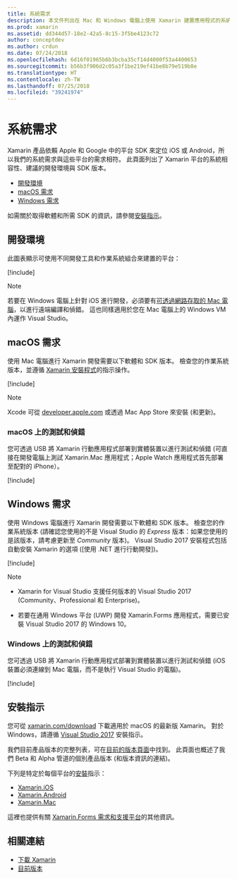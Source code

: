 ```yaml
---
title: 系統需求
description: 本文件列出在 Mac 和 Windows 電腦上使用 Xamarin 建置應用程式的系統需求。 它也連結到安裝指示。
ms.prod: xamarin
ms.assetid: dd344d57-18e2-42a5-8c15-3f5be4123c72
author: conceptdev
ms.author: crdun
ms.date: 07/24/2018
ms.openlocfilehash: 6d16f01965b6b3bcba35cf14d4000f53a4400653
ms.sourcegitcommit: b56b3f906d2c05a3f1be219ef41be8b79e519b8e
ms.translationtype: HT
ms.contentlocale: zh-TW
ms.lasthandoff: 07/25/2018
ms.locfileid: "39241974"
---
```

# <a name="system-requirements"></a>系統需求

Xamarin 產品依賴 Apple 和 Google 中的平台 SDK 來定位 iOS 或 Android，所以我們的系統需求與這些平台的需求相符。 此頁面列出了 Xamarin 平台的系統相容性、建議的開發環境與 SDK 版本。

- [開發環境](#devenv)
- [macOS 需求](#mac)
- [Windows 需求](#windows)

如需關於取得軟體和所需 SDK 的資訊，請參閱[安裝指示](#install)。

<a name="devenv" />

## <a name="development-environments"></a>開發環境

此圖表顯示可使用不同開發工具和作業系統組合來建置的平台：

[!include[](~/cross-platform/includes/development-environment.md)]


> [!NOTE]
> 若要在 Windows 電腦上針對 iOS 進行開發，必須要有[可透過網路存取的 Mac 電腦](~/ios/get-started/installation/windows/connecting-to-mac/index.md)，以進行遠端編譯和偵錯。 這也同樣適用於您在 Mac 電腦上的 Windows VM 內運作 Visual Studio。

<a name="mac" />

## <a name="macos-requirements"></a>macOS 需求

使用 Mac 電腦進行 Xamarin 開發需要以下軟體和 SDK 版本。 檢查您的作業系統版本，並遵循 [Xamarin 安裝程式](#install)的指示操作。

[!include[](~/cross-platform/includes/macos-requirements.md)]

> [!NOTE]
> Xcode 可從 [developer.apple.com](https://developer.apple.com/xcode/download/) 或透過 Mac App Store 來安裝 (和更新)。

### <a name="testing--debugging-on-macos"></a>macOS 上的測試和偵錯

您可透過 USB 將 Xamarin 行動應用程式部署到實體裝置以進行測試和偵錯 (可直接在開發電腦上測試 Xamarin.Mac 應用程式；Apple Watch 應用程式首先部署至配對的 iPhone）。

[!include[](~/cross-platform/includes/macos-testing.md)]

<a name="windows" />

## <a name="windows-requirements"></a>Windows 需求

使用 Windows 電腦進行 Xamarin 開發需要以下軟體和 SDK 版本。
檢查您的作業系統版本 (請確認您使用的不是 Visual Studio 的 *Express* 版本：如果您使用的是該版本，請考慮更新至 *Community* 版本)。
Visual Studio 2017 安裝程式包括自動安裝 Xamarin 的選項 ([使用 .NET 進行行動開發])。

[!include[](~/cross-platform/includes/windows-requirements.md)]

> [!NOTE]
>
>- Xamarin for Visual Studio 支援任何版本的 Visual Studio 2017 (Community、Professional 和 Enterprise)。
>
>- 若要在通用 Windows 平台 (UWP) 開發 Xamarin.Forms 應用程式，需要已安裝 Visual Studio 2017 的 Windows 10。

### <a name="testing--debugging-on-windows"></a>Windows 上的測試和偵錯

您可透過 USB 將 Xamarin 行動應用程式部署到實體裝置以進行測試和偵錯 (iOS 裝置必須連線到 Mac 電腦，而不是執行 Visual Studio 的電腦)。

[!include[](~/cross-platform/includes/windows-testing.md)]

<a name="install" />

## <a name="installation-instructions"></a>安裝指示

您可從 [xamarin.com/download](http://xamarin.com/download) 下載適用於 macOS 的最新版 Xamarin。 對於 Windows，請遵循 [Visual Studio 2017](https://docs.microsoft.com/visualstudio/install/install-visual-studio) 安裝指示。

我們目前產品版本的完整列表，可在[目前的版本頁面](http://developer.xamarin.com/releases/current/)中找到。 此頁面也概述了我們 Beta 和 Alpha 管道的個別產品版本 (和版本資訊的連結)。

下列是特定於每個平台的[安裝](~/cross-platform/get-started/installation/index.md)指示：

- [Xamarin.iOS](~/ios/get-started/installation/index.md)
- [Xamarin.Android](~/android/get-started/installation/index.md)
- [Xamarin.Mac](~/mac/get-started/installation.md)

這裡也提供有關 [Xamarin.Forms 需求和支援平台](~/xamarin-forms/get-started/installation.md)的其他資訊。

## <a name="related-links"></a>相關連結

- [下載 Xamarin](https://visualstudio.microsoft.com/xamarin/)
- [目前版本](https://developer.xamarin.com/releases/current/)
